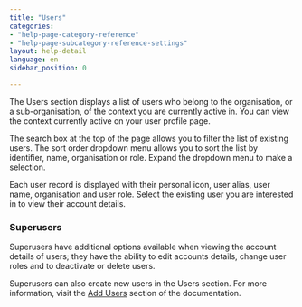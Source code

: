 ```yaml
---
title: "Users"
categories:
- "help-page-category-reference"
- "help-page-subcategory-reference-settings"
layout: help-detail
language: en
sidebar_position: 0

---
```


The Users section displays a list of users who belong to the organisation, or a sub-organisation, of the context you are currently active in. You can view the context currently active on your user profile page.

The search box at the top of the page allows you to filter the list of existing users. The sort order dropdown menu allows you to sort the list by identifier, name, organisation or role. Expand the dropdown menu to make a selection.

Each user record is displayed with their personal icon, user alias, user name, organisation and user role. Select the existing user you are interested in to view their account details.

### Superusers

Superusers have additional options available when viewing the account details of users; they have the ability to edit accounts details, change user roles and to deactivate or delete users.

Superusers can also create new users in the Users section. For more information, visit the  [Add Users](https://www.wetransform.to/help/en/help-page-category-users/help-page-subcategory-users-register/2015/03/05/users-add/) section of the documentation.
